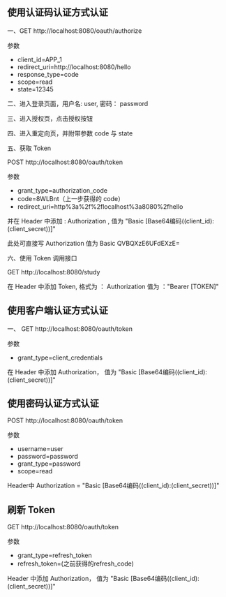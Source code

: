 ## 使用认证码认证方式认证

一、GET http://localhost:8080/oauth/authorize

参数
- client_id=APP_1
- redirect_uri=http://localhost:8080/hello
- response_type=code
- scope=read
- state=12345

二、进入登录页面，用户名: user, 密码： password

三、进入授权页，点击授权按钮

四、进入重定向页，并附带参数 code 与 state

五、获取 Token

POST http://localhost:8080/oauth/token

参数
- grant_type=authorization_code
- code=8WLBnt（上一步获得的 code）
- redirect_uri=http%3a%2f%2flocalhost%3a8080%2fhello

并在 Header 中添加 : Authorization , 值为  "Basic \[Base64编码((client_id):(client_secret))\]"

此处可直接写 Authorization 值为 Basic QVBQXzE6UFdEXzE=

六、使用 Token 调用接口

GET http://localhost:8080/study

在 Header 中添加 Token, 格式为 ： Authorization 值为 ："Bearer \[TOKEN\]"


## 使用客户端认证方式认证 

一、 GET http://localhost:8080/oauth/token

参数
- grant_type=client_credentials

在 Header 中添加 Authorization， 值为 "Basic \[Base64编码((client_id):(client_secret))\]"


## 使用密码认证方式认证

POST http://localhost:8080/oauth/token

参数

- username=user
- password=password
- grant_type=password
- scope=read

Header中 Authorization = "Basic \[Base64编码((client_id):(client_secret))\]"


## 刷新 Token

GET http://localhost:8080/oauth/token

参数
- grant_type=refresh_token
- refresh_token=(之前获得的refresh_code)

Header 中添加 Authorization， 值为 "Basic \[Base64编码((client_id):(client_secret))\]"